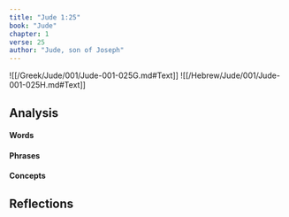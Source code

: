 ```yaml
---
title: "Jude 1:25"
book: "Jude"
chapter: 1
verse: 25
author: "Jude, son of Joseph"
---
```

![[/Greek/Jude/001/Jude-001-025G.md#Text]]
![[/Hebrew/Jude/001/Jude-001-025H.md#Text]]

## Analysis

#### Words

#### Phrases

#### Concepts

## Reflections
